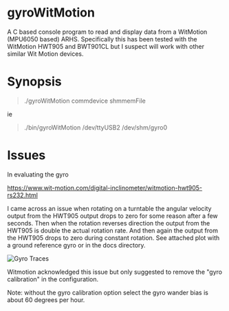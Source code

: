 # gyroWitMotion
A C based console program to read and display data from a WitMotion (MPU6050 based) ARHS. Specifically this has been tested with the WitMotion HWT905 
and BWT901CL but I suspect will work with other similar Wit Motion devices. 

# Synopsis

> ./gyroWitMotion commdevice shmmemFile

ie

> ./bin/gyroWitMotion /dev/ttyUSB2 /dev/shm/gyro0

# Issues

In evaluating the gyro 

https://www.wit-motion.com/digital-inclinometer/witmotion-hwt905-rs232.html

I came across an issue when rotating on a turntable the angular velocity output from the HWT905 output drops to zero for some reason after a few seconds. Then when the rotation reverses direction the output from the HWT905 is double the actual rotation rate. And then again the output from the HWT905 drops to zero during constant rotation. See attached plot with a ground reference gyro or in the docs directory. 

![Gyro Traces](/blob/docs/gyro_traces.jpg)

Witmotion acknowledged this issue but only suggested to remove the "gyro calibration" in the configuration.

Note: without the gyro calibration option select the gyro wander bias is about 60 degrees per hour. 
